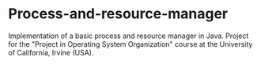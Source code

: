 # Process-and-resource-manager
Implementation of a basic process and resource manager in Java.
Project for the "Project in Operating System Organization" course at the University of California, Irvine (USA).
